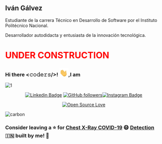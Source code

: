## Iván Gálvez

Estudiante de la carrera Técnico en Desarrollo de Software por el Instituto Politécnico Nacional.

Desarrollador autodidacta y entusiasta de la innovación tecnológica.

# <span style="color: red">UNDER CONSTRUCTION</span>

### Hi there <𝚌𝚘𝚍𝚎𝚛𝚜/>! <img src="https://github.com/igalvezr/igalvezr/blob/main/asssets/waving-hand-joypixels.gif" width="29px">,I am 
![1](https://github.com/igalvezr/igalvezr/blob/main/asssets/header-banner.gif)

<div align="center">

[![Linkedin Badge](https://img.shields.io/badge/-Ivan%20Galvez-blue?style=social&logo=Linkedin&logoColor=blue&link=https://www.linkedin.com/in/igalvezr/)](https://www.linkedin.com/in/igalvezr/) [![GitHub followers](https://img.shields.io/github/followers/igalvezr?style=social
)](https://github.com/igalvezr?tab=followers)[![Instagram Badge](https://img.shields.io/badge/@igalvezr-18?style=social&logo=instagram&labelColor=%233172CE&color=%234A4E53)](https://www.instagram.com/igalvezr18/)

[![Open Source Love](https://badges.frapsoft.com/os/v2/open-source.svg?v=103)](https://github.com/igalvezr)

 </div>

![carbon](https://github.com/VedantKhairnar/VedantKhairnar/blob/master/assets/code1.png)

<!---

## Tech I Fonder
 


![alt](https://github.com/VedantKhairnar/VedantKhairnar/blob/master/assets/linkedinBack1.png)

A person to whom computers fascinate more than humans, a person with great interest in Astronomy, Chemistry and History.

A person who is also
Dev| Intern@Tesselate Imaging| Beta Microsoft Student Partner| Freelancer| DSC RCOEM Core| AI Mentor @Tesseract Coding| FOSS Enthusiast| in a DEEP Life!!

Pythonic Developer, Freelancer, Philantrophist, Graphics Designer and much more.... 


- 🔭 I’m currently working on my startup, Stay Tuned!!!
- 🌱 I’m currently establishing a coding community!! 
- 👯 I love to meet new people!!!
- 🧥 Corrupt Fear US, The Honest Support US, The Heroic join US, Everyone Expect US!!
- 💬 Ask me about any sort of motivation!!!
- 📫 How to reach me: [http://vedantkhairnar.ml/](http://vedantkhairnar.ml/)
- ⚡ Fun fact: Gimme Music and I will work 48hrs a day!!

![Vedant's github stats](https://github-readme-stats.vercel.app/api?username=VedantKhairnar&hide=["issues"]&show_icons=true)

-->

### Consider leaving a :star: for **[Chest X-Ray COVID-19](https://github.com/VedantKhairnar/COVID-19-Chest-X-Ray-Infection-Classification) :mask: [Detection](https://github.com/VedantKhairnar/COVID-19-Chest-X-Ray-Infection-Classification) :india:** built by me! :hugs: <br>
